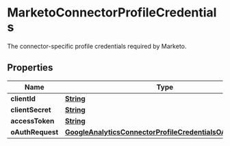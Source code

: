 

# MarketoConnectorProfileCredentials

 The connector-specific profile credentials required by Marketo. 

## Properties

| Name | Type | Description | Notes |
|------------ | ------------- | ------------- | -------------|
|**clientId** | [**String**](String.md) |  |  |
|**clientSecret** | [**String**](String.md) |  |  |
|**accessToken** | [**String**](String.md) |  |  [optional] |
|**oAuthRequest** | [**GoogleAnalyticsConnectorProfileCredentialsOAuthRequest**](GoogleAnalyticsConnectorProfileCredentialsOAuthRequest.md) |  |  [optional] |



